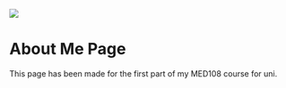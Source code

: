 ![](https://matthewwatt.co.uk/github/readmeimages/headerlogo.png)

# About Me Page

This page has been made for the first part of my MED108 course for uni.
